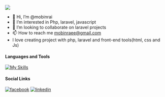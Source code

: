 ![](https://komarev.com/ghpvc/?username=mobinrai&color=brightgreen&style=flat-square&label=PROFILE+VIEWS)

- 👋 Hi, I’m @mobinrai
- 👀 I’m interested in Php, laravel, javascript
- 💞️ I’m looking to collaborate on laravel projects
- 📫 How to reach me mobinraee@gmail.com
- I love creating project with php, laravel and front-end tools(html, css and Js)

#### Languages and Tools
  [![My Skills](https://skills.thijs.gg/icons?i=php,js,css,html,jquery,mysql,nodejs,figma&theme=light)](https://skills.thijs.gg)
#### Social Links
[![facebook](https://github.com/shikhar1020jais1/Git-Social/blob/master/Icons/Facebook.png (Facebook))][1]
[![linkedin](https://github.com/shikhar1020jais1/Git-Social/blob/master/Icons/LinkedIn.png (LinkedIn))][2]

[1]: https://www.facebook.com/milan.rai.35
[2]: https://www.linkedin.com/in/mobin-rai-195047b7/
<!---
mobinrai/mobinrai is a ✨ special ✨ repository because its `README.md` (this file) appears on your GitHub profile.
You can click the Preview link to take a look at your changes.
--->
